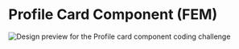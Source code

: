 # Profile Card Component (FEM)

![Design preview for the Profile card component coding
challenge](./design/result.png)

